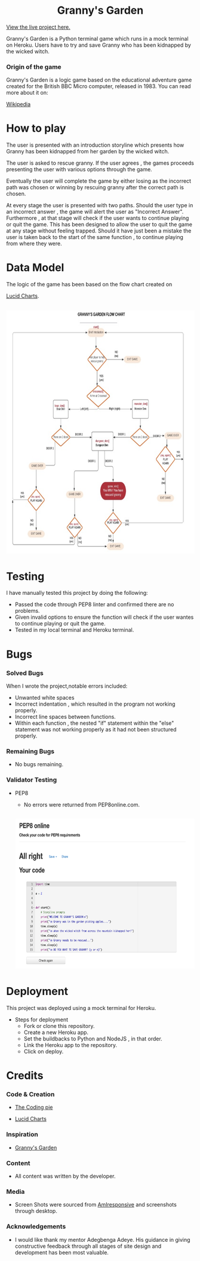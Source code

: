 <h1 align="center">Granny's Garden</h1>

[View the live project here.](https://grannys-garden.herokuapp.com/)

<p style="justify">Granny's Garden is a Python terminal game which runs in a mock terminal on Heroku. Users have to try and save Granny 
who has been kidnapped by the wicked witch.</p>

### Origin of the game

<p style="justify">Granny's Garden is a logic game based on the educational adventure game created for the British BBC Micro computer, released in 1983. You can read more about it on:</p> 

[Wikipedia](https://en.wikipedia.org/wiki/Granny%27s_Garden)

# How to play

<p style="justify">The user is presented with an introduction storyline which presents how Granny has been kidnapped from her garden by the wicked witch.</p> 

<p style="justify">The user is asked to rescue granny. If the user agrees , the games proceeds presenting the user with various options through the game.</p> 

<p style="justify">Eventually the user will complete the game by either losing as the incorrect path was chosen or winning by rescuing granny after the correct path is chosen.</p> 

<p style="justify">At every stage the user is presented with two paths. Should the user type in an incorrect answer , the game will alert the user as "Incorrect Answer". Furthermore , at that stage will check if the user wants to continue playing or quit the game. This has been designed to allow the user to quit the game at any stage without feeling trapped. Should it have just been a mistake the user is taken back to the start of the same function , to continue playing from where they were.</p> 

# Data Model
<p style="justify">The logic of the game has been based on the flow chart created on 

[Lucid Charts](https://www.lucidchart.com/pages/).</p>

<h2 align="center"><img src="readme/images/GRANNY'S GARDEN.jpg" alt="Website Screen Shots" width="700" height="650"></h2>
    
   
# Testing

I have manually tested this project by doing the following:

- Passed the code through PEP8 linter and confirmed there are no problems.
- Given invalid options to ensure the function will check if the user wantes to continue playing or quit the game.
- Tested in my local terminal and Heroku terminal.

# Bugs
### Solved Bugs

When I wrote the project,notable errors included:

- Unwanted white spaces
- Incorrect indentation , which resulted in the program not working properly.
- Incorrect line spaces between functions.
- Within each function , the nested "if" statement within the "else" statement was not working properly as it had not been structured properly.

### Remaining Bugs
- No bugs remaining.

### Validator Testing
 - PEP8 

    - No errors were returned from PEP8online.com.

    <h2 align="center"><img src="readme/images/PEP8.png" alt="Website Screen Shots" width="700" height="400"></h2>

# Deployment
This project was deployed using a mock terminal for Heroku.

- Steps for deployment
    - Fork or clone this repository.
    - Create a new Heroku app.
    - Set the buildbacks to Python and NodeJS , in that order.
    - Link the Heroku app to the repository.
    - Click on deploy.

# Credits
### Code & Creation

-   [The Coding pie](thecodingpie.com/post/make-your-own-text-based-adventure-game-in-python3) 

-   [Lucid Charts](https://www.lucidchart.com/pages/) 

### Inspiration

-  [Granny's Garden](https://en.wikipedia.org/wiki/Granny%27s_Garden)

### Content

-   All content was written by the developer.


### Media

- Screen Shots were sourced from [AmIresponsive](ami.responsivedesign) and screenshots through desktop.


### Acknowledgements

-  I would like thank my mentor Adegbenga Adeye. His guidance in giving constructive feedback through all stages of site design and development has been most valuable.